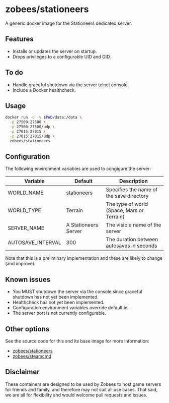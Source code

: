 # zobees/stationeers

A generic docker image for the Stationeers dedicated server.

## Features

 * Installs or updates the server on startup.
 * Drops privileges to a configurable UID and GID.

## To do

 * Handle graceful shutdown via the server telnet console.
 * Include a Docker healthcheck.

## Usage

``` sh
docker run -d -v $PWD/data:/data \
  -p 27500:27500 \
  -p 27500:27500/udp \
  -p 27015:27015 \
  -p 27015:27015/udp \
  zobees/stationeers
```

## Configuration

The following environment variables are used to congigure the server:

Variable          | Default              | Description
----------------- | -------------------- | -----------
WORLD_NAME        | stationeers          | Specifies the name of the save directory
WORLD_TYPE        | Terrain              | The type of world (Space, Mars or Terrain)
SERVER_NAME       | A Stationeers Server | The visible name of the server
AUTOSAVE_INTERVAL | 300                  | The duration between autosaves in seconds

Note that this is a preliminary implementation and these are likely to change (and improve).

## Known issues

 * You MUST shutdown the server via the console since graceful shutdown has not yet been implemented.
 * Healthcheck has not yet been implemented.
 * Configuration environment variables override default.ini.
 * The server port is not currently configurable.

## Other options

See the source code for this and its base image for more information:

 * [zobees/stationeers](https://github.com/zobees/docker-stationeers)
 * [zobees/steamcmd](https://github.com/zobees/docker-steamcmd)

## Disclaimer

These containers are designed to be used by Zobees to host game servers for friends and family, and therefore may not suit all use cases.  That said, we are all for flexibility and would welcome pull requests and issues.
